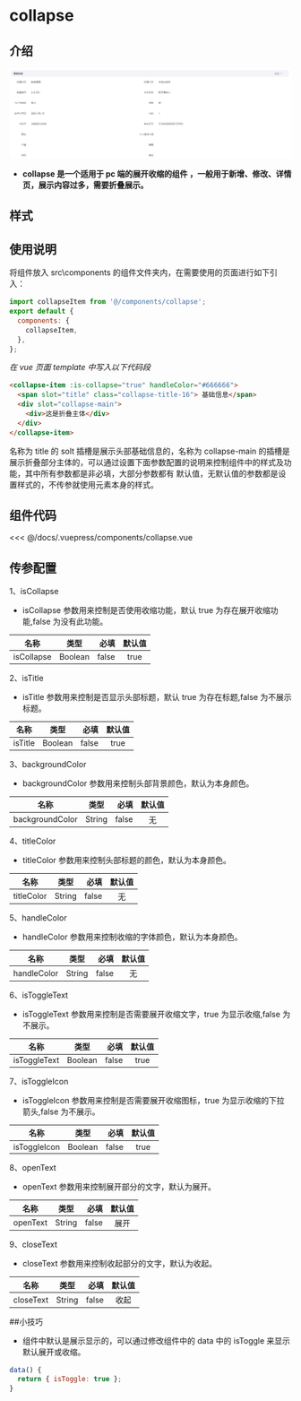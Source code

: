 # collapse

## 介绍

![](../../../../docs/.vuepress/public/img/manage/collage.png)

- **collapse 是一个适用于 pc 端的展开收缩的组件 ，一般用于新增、修改、详情页，展示内容过多，需要折叠展示。**

## 样式

<collapse-demo></collapse-demo>

## 使用说明

将组件放入 src\components 的组件文件夹内，在需要使用的页面进行如下引入：

```js
import collapseItem from '@/components/collapse';
export default { 
  components: {
    collapseItem, 
  }, 
};
```

_在 vue 页面 template 中写入以下代码段_

```html
<collapse-item :is-collapse="true" handleColor="#666666">
  <span slot="title" class="collapse-title-16"> 基础信息</span>
  <div slot="collapse-main">
    <div>这是折叠主体</div>
  </div>
</collapse-item>
```

名称为 title 的 solt 插槽是展示头部基础信息的，名称为 collapse-main 的插槽是展示折叠部分主体的，可以通过设置下面参数配置的说明来控制组件中的样式及功能，其中所有参数都是非必填，大部分参数都有
默认值，无默认值的参数都是设置样式的，不传参就使用元素本身的样式。

## 组件代码

<<< @/docs/.vuepress/components/collapse.vue


## 传参配置

1、isCollapse

- isCollapse 参数用来控制是否使用收缩功能，默认 true 为存在展开收缩功能,false 为没有此功能。

| 名称       |  类型   |  必填 | 默认值 |
| ---------- | :-----: | ----: | :-----: |
| isCollapse | Boolean | false |   true |

2、isTitle

- isTitle 参数用来控制是否显示头部标题，默认 true 为存在标题,false 为不展示标题。

| 名称    |  类型   |  必填 | 默认值 |
| ------- | :-----: | ----: | :-----: |
| isTitle | Boolean | false | true |

3、backgroundColor

- backgroundColor 参数用来控制头部背景颜色，默认为本身颜色。

| 名称            |  类型  |  必填 | 默认值 |
| --------------- | :----: | ----: | :-----: |
| backgroundColor | String | false | 无 |

4、titleColor

- titleColor 参数用来控制头部标题的颜色，默认为本身颜色。

| 名称       |  类型  |  必填 | 默认值 |
| ---------- | :----: | ----: | :-----: |
| titleColor | String | false | 无 |

5、handleColor

- handleColor 参数用来控制收缩的字体颜色，默认为本身颜色。

| 名称        |  类型  |  必填 | 默认值 |
| ----------- | :----: | ----: | :-----: |
| handleColor | String | false | 无 |

6、isToggleText

- isToggleText 参数用来控制是否需要展开收缩文字，true 为显示收缩,false 为不展示。

| 名称         |  类型   |  必填 | 默认值 |
| ------------ | :-----: | ----: | :-----: |
| isToggleText | Boolean | false | true |

7、isToggleIcon

- isToggleIcon 参数用来控制是否需要展开收缩图标，true 为显示收缩的下拉箭头,false 为不展示。

| 名称         |  类型   |  必填 | 默认值 |
| ------------ | :-----: | ----: | :-----: |
| isToggleIcon | Boolean | false | true |

8、openText

- openText 参数用来控制展开部分的文字，默认为展开。

| 名称     |  类型  |  必填 | 默认值 |
| -------- | :----: | ----: | :-----: |
| openText | String | false | 展开 |

9、closeText

- closeText 参数用来控制收起部分的文字，默认为收起。

| 名称      |  类型  |  必填 | 默认值 |
| --------- | :----: | ----: | :-----: |
| closeText | String | false | 收起 |

##小技巧

- 组件中默认是展示显示的，可以通过修改组件中的 data 中的 isToggle 来显示默认展开或收缩。

```js
data() { 
  return { isToggle: true }; 
}
```
